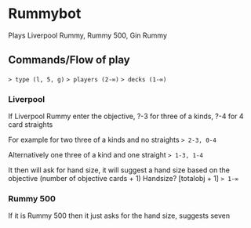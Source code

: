 # Rummybot
Plays Liverpool Rummy, Rummy 500, Gin Rummy

## Commands/Flow of play
`> type (l, 5, g)`
`> players (2-∞)`
`> decks (1-∞)`

### Liverpool
If Liverpool Rummy enter the objective, ?-3 for three of a kinds, ?-4 for 4 card straights

For example for two three of a kinds and no straights
`> 2-3, 0-4`

Alternatively one three of a kind and one straight
`> 1-3, 1-4`

It then will ask for hand size, it will suggest a hand size based on the objective (number of objective cards + 1)
Handsize? [totalobj + 1]
`> 1-∞`

### Rummy 500
If it is Rummy 500 then it just asks for the hand size, suggests seven

